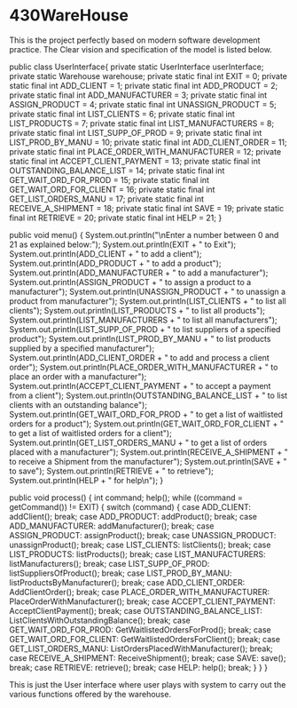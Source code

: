 # 430WareHouse
This is the project perfectly based on modern software development practice.
The Clear vision and specification of the model is listed below.

public class UserInterface{
  private static UserInterface userInterface;
  private static Warehouse warehouse;
  private static final int EXIT                          = 0;
  private static final int ADD_CLIENT                    = 1;
  private static final int ADD_PRODUCT                   = 2;
  private static final int ADD_MANUFACTURER              = 3;
  private static final int ASSIGN_PRODUCT                = 4;
  private static final int UNASSIGN_PRODUCT              = 5;
  private static final int LIST_CLIENTS                  = 6;
  private static final int LIST_PRODUCTS                 = 7;
  private static final int LIST_MANUFACTURERS            = 8;
  private static final int LIST_SUPP_OF_PROD             = 9;
  private static final int LIST_PROD_BY_MANU             = 10;
  private static final int ADD_CLIENT_ORDER              = 11;
  private static final int PLACE_ORDER_WITH_MANUFACTURER = 12;
  private static final int ACCEPT_CLIENT_PAYMENT         = 13;
  private static final int OUTSTANDING_BALANCE_LIST      = 14;
  private static final int GET_WAIT_ORD_FOR_PROD         = 15;
  private static final int GET_WAIT_ORD_FOR_CLIENT       = 16;
  private static final int GET_LIST_ORDERS_MANU          = 17;
  private static final int RECEIVE_A_SHIPMENT            = 18;
  private static final int SAVE                          = 19;
  private static final int RETRIEVE                      = 20;
  private static final int HELP                          = 21;
}

public void menu()
  {
    System.out.println("\nEnter a number between 0 and 21 as explained below:");
    System.out.println(EXIT + " to Exit");
    System.out.println(ADD_CLIENT + " to add a client");
    System.out.println(ADD_PRODUCT + " to add a product");
    System.out.println(ADD_MANUFACTURER + " to add a manufacturer");
    System.out.println(ASSIGN_PRODUCT + " to assign a product to a manufacturer");
    System.out.println(UNASSIGN_PRODUCT + " to unassign a product from manufacturer");
    System.out.println(LIST_CLIENTS + " to list all clients");
    System.out.println(LIST_PRODUCTS + " to list all products");
    System.out.println(LIST_MANUFACTURERS + " to list all manufacturers");
    System.out.println(LIST_SUPP_OF_PROD + " to list suppliers of a specified product");
    System.out.println(LIST_PROD_BY_MANU + " to list products supplied by a specified manufacturer");
    System.out.println(ADD_CLIENT_ORDER + " to add and process a client order");
    System.out.println(PLACE_ORDER_WITH_MANUFACTURER + " to place an order with a manufacturer");
    System.out.println(ACCEPT_CLIENT_PAYMENT + " to accept a payment from a client");
    System.out.println(OUTSTANDING_BALANCE_LIST + " to list clients with an outstanding balance");
    System.out.println(GET_WAIT_ORD_FOR_PROD + " to get a list of waitlisted orders for a product");
    System.out.println(GET_WAIT_ORD_FOR_CLIENT + " to get a list of waitlisted orders for a client");
    System.out.println(GET_LIST_ORDERS_MANU + " to get a list of orders placed with a manufacturer");
    System.out.println(RECEIVE_A_SHIPMENT + " to receive a Shipment from the manufacturer");
    System.out.println(SAVE + " to save");
    System.out.println(RETRIEVE + " to retrieve");
    System.out.println(HELP + "  for help\n");
  }
  
  public void process()
  {
    int command;
    help();
    while ((command = getCommand()) != EXIT)
    {
      switch (command)
      {
        case ADD_CLIENT:                    addClient();
                                            break;
        case ADD_PRODUCT:                   addProduct();
                                            break;
        case ADD_MANUFACTURER:              addManufacturer();
                                            break;
        case ASSIGN_PRODUCT:                assignProduct();
                                            break;
        case UNASSIGN_PRODUCT:              unassignProduct();
                                            break;
        case LIST_CLIENTS:                  listClients();
                                            break;
        case LIST_PRODUCTS:                 listProducts();
                                            break;
        case LIST_MANUFACTURERS:            listManufacturers();
                                            break;
        case LIST_SUPP_OF_PROD:             listSuppliersOfProduct();
                                            break;
        case LIST_PROD_BY_MANU:             listProductsByManufacturer();
                                            break;
        case ADD_CLIENT_ORDER:              AddClientOrder();
                                            break;
        case PLACE_ORDER_WITH_MANUFACTURER: PlaceOrderWithManufacturer();
                                            break;
        case ACCEPT_CLIENT_PAYMENT:         AcceptClientPayment();
                                            break;
        case OUTSTANDING_BALANCE_LIST:            ListClientsWithOutstandingBalance();
                                            break;
        case GET_WAIT_ORD_FOR_PROD:         GetWaitlistedOrdersForProd();
                                            break;
        case GET_WAIT_ORD_FOR_CLIENT:       GetWaitlistedOrdersForClient();
                                            break;
        case GET_LIST_ORDERS_MANU:          ListOrdersPlacedWithManufacturer();
                                            break;
        case RECEIVE_A_SHIPMENT:            ReceiveShipment();
                                            break;
        case SAVE:                          save();
                                            break;
        case RETRIEVE:                      retrieve();
                                            break;
        case HELP:                          help();
                                            break;
      }
    }
  }
  
  This is just the User interface where user plays with system to carry out the various functions offered by the warehouse.

